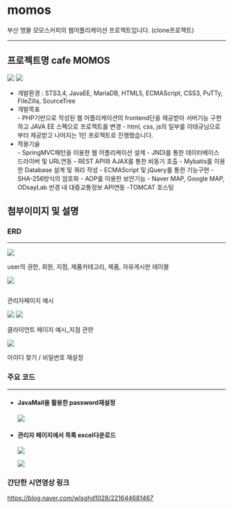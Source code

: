 # momos
부산 명물 모모스커피의 웹어플리케이션 프로젝트입니다. (clone프로젝트)
<hr/>

<h2>프로젝트명 cafe MOMOS</h2>
<img src="https://postfiles.pstatic.net/MjAxOTA5MTBfNDEg/MDAxNTY4MTAwNTgzMTgw.Zvz6myh2vDd7Lj4Cc--vBKWbEdY8-4Gjf74zJ2wws9sg.ST7vnS90wmTuMnqrWoyTrYQD9GCQxk0JjJHUP_L3a_Ig.JPEG.wlsghd1028/슬라이드10.JPG?type=w580"/>
<img src="https://postfiles.pstatic.net/MjAxOTA5MTBfMTcz/MDAxNTY4MTAwNTgyOTk0.BuV79NZ0SGv0u9WF6sfsldbnqzEdk50a_lBXN56yaLEg.JwAv0c28q-0pkwE0GTlZEakBB6FeDDPUXOqL34z61Isg.JPEG.wlsghd1028/슬라이드1.JPG?type=w580"/>

<ul>
  <li>
    개발환경 : STS3,4, JavaEE, MariaDB, HTML5, ECMAScript, CSS3, PuTTy, FileZilla, SourceTree
  </li>
  <li>
    개발목표<br>
    - PHP기반으로 작성된 웹 어플리케이션의 frontend단을 제공받아 서버기능 구현하고 JAVA EE 스펙으로 프로젝트를 변경
    - html, css, js의 일부를 이태규님으로부터 제공받고 나머지는 1인 프로젝트로 진행했습니다.
  </li>
  
  <li>
    적용기술<br>
    - SpringMVC패턴을 이용한 웹 어플리케이션 설계
    - JNDI를 통한 데이터베이스 드라이버 및 URL연동
    - REST API와 AJAX를 통한 비동기 호출
    - Mybatis를 이용한 Database 설계 및 쿼리 작성
    - ECMAScript 및 jQuery를 통한 기능구현
    - SHA-256방식의 암호화
    - AOP를 이용한 보안기능
    - Naver MAP, Google MAP, ODsayLab 반경 내 대중교통정보 API연동
    -TOMCAT 호스팅
  </li>
</ul>
<section>
  <h2>첨부이미지 및 설명</h2>
  <article>
    <h3>ERD</h3>
    <hr/>
    <div>
      <p>
        <img src="https://postfiles.pstatic.net/MjAxOTA5MTBfMjA0/MDAxNTY4MTAwNTgzMTgx.0c6IaI0utZoCnMcY9jX2kyk43ONDLjKHkOa-EpxUm-Ag.1ognGknsUMlUlUWx9bOZ2GUk9IyzbWWQ8tiUcyJT9-Mg.JPEG.wlsghd1028/슬라이드9.JPG?type=w580"/>
      </p>
      <p>
        user의 권한, 회원, 지점, 제품카테고리, 제품, 자유게시판 테이블        
      </p>
    </div>
    <div>
      <p>
        <img src="https://postfiles.pstatic.net/MjAxOTA5MTBfMTI3/MDAxNTY4MTAwNTgzMjA4.NseawUsSPPmcc89ElfFaAvVUN62bk6yRmiwSdNmhnbUg.mOJirVByglFQkuokJkJ59Z8J4zQsz69od-bukOMn7qAg.JPEG.wlsghd1028/슬라이드12.JPG?type=w580"/>
      </p>
      <p>
        <img srcf="https://postfiles.pstatic.net/MjAxOTA5MTBfMzgg/MDAxNTY4MTAwNTgzMzU2.GJRqicnbtMJ0lkQ8_WWCu_OLHZh5b390k3XWB0rsonMg.NjgH1Zw_1eGQoxvHPR3m5A-h9vuHWG9g3aCYidoGcqYg.JPEG.wlsghd1028/슬라이드13.JPG?type=w580"/>
      </p>
      <p>
        관리자페이지 예시
      </p>
    </div>
    <div>
      <p>
        <img src="https://postfiles.pstatic.net/MjAxOTA5MTBfMjI5/MDAxNTY4MTAwNTgzMzY0.HR52g2s7GVch5JuaWX-ZHkEHGjoXAD5macLAXEPgEU8g.mmTbZMEfsG0_KnVwodcBvNQhBuV1aedceSn6W7pK0bkg.JPEG.wlsghd1028/슬라이드14.JPG?type=w580"/>
        <img src="https://postfiles.pstatic.net/MjAxOTA5MTBfMTEx/MDAxNTY4MTAwNTgzNTY5.N7KIttcnf0dJ0SCt3lN7XIrcRhqEha8qQDy5LqbZXd4g.WsvmU8Fr_QSbDkC3AtM_QSG9ol9159gd2__iykXMinYg.JPEG.wlsghd1028/슬라이드15.JPG?type=w580"/>
      </p>
      <p>
        클라이언트 페이지 예시_지점 관련
      </p>
    </div>
    <div>
      <p>
        <img src="https://postfiles.pstatic.net/MjAxOTA5MTBfMTg1/MDAxNTY4MTAwNTgzNTk2.301Xcy1OM2X3-N3NDtlPy2eKosw3XUxL2IQvohMxfQkg.yoblAMq4fwwQ_n6dJ9RYVfGOTd2AqvRvC9cxsiqi22Qg.JPEG.wlsghd1028/슬라이드16.JPG?type=w580"/>
      </P>
      <p>
        아이디 찾기 / 비밀번호 재설정
      </p>
    </div>
  </article>
  <article>
    <h3>주요 코드</h3>
    <hr/>
    <ul>
      <li>
        <h4>JavaMail을 활용한 password재설정</h4>
        <p>
          <img src="https://postfiles.pstatic.net/MjAxOTA5MTBfMjgg/MDAxNTY4MTAwNTgzNTg5.Oukb3Z88iIVQYYf3lvbWJ9cWU0CK2_eAspzMRL_VNX0g.S2weiGStLHVU0oNwfQO4KUzRNUt03cVQPOUVwKB_J2Mg.JPEG.wlsghd1028/슬라이드17.JPG?type=w580"/>
        </p>
      </li>
      <li>
        <h4>관리자 페이지에서 목록 excel다운로드</h4>
        <p>
          <img src="https://postfiles.pstatic.net/MjAxOTA5MTBfMTQy/MDAxNTY4MTAwNTgzMzgw.03OzVUoqqSHCgbtK6iLIdBgzXe29Vb_lLx7vh9G_hVQg.5zfyvzt0DblgFp3uviQkpsANi675FmE0M00XZISUoOsg.JPEG.wlsghd1028/슬라이드18.JPG?type=w580"/>
        </p>
        <p>
          <img src="https://postfiles.pstatic.net/MjAxOTA5MTBfMTky/MDAxNTY4MTAwNTgzNTU3.5fxLZRLb3FVP0YVCF8KtrGL92IrTWIq69J6io1lcHSQg.TDfi3mAP9qgvpldv3a2v9cjgNptm7e62fkvzulRGhtMg.JPEG.wlsghd1028/슬라이드19.JPG?type=w580"/>
        </p>
      </li>
    </ul>
  </article>
  <article>
    <h3>간단한 시연영상 링크</h3>
    <a href="https://blog.naver.com/wlsghd1028/221644681467">https://blog.naver.com/wlsghd1028/221644681467</a>
  </article>
</section>
